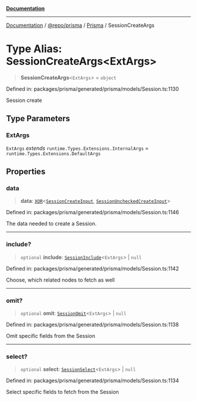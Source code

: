 [**Documentation**](../../../../../README.md)

***

[Documentation](../../../../../README.md) / [@repo/prisma](../../../README.md) / [Prisma](../README.md) / SessionCreateArgs

# Type Alias: SessionCreateArgs\<ExtArgs\>

> **SessionCreateArgs**\<`ExtArgs`\> = `object`

Defined in: packages/prisma/generated/prisma/models/Session.ts:1130

Session create

## Type Parameters

### ExtArgs

`ExtArgs` *extends* `runtime.Types.Extensions.InternalArgs` = `runtime.Types.Extensions.DefaultArgs`

## Properties

### data

> **data**: [`XOR`](XOR.md)\<[`SessionCreateInput`](SessionCreateInput.md), [`SessionUncheckedCreateInput`](SessionUncheckedCreateInput.md)\>

Defined in: packages/prisma/generated/prisma/models/Session.ts:1146

The data needed to create a Session.

***

### include?

> `optional` **include**: [`SessionInclude`](SessionInclude.md)\<`ExtArgs`\> \| `null`

Defined in: packages/prisma/generated/prisma/models/Session.ts:1142

Choose, which related nodes to fetch as well

***

### omit?

> `optional` **omit**: [`SessionOmit`](SessionOmit.md)\<`ExtArgs`\> \| `null`

Defined in: packages/prisma/generated/prisma/models/Session.ts:1138

Omit specific fields from the Session

***

### select?

> `optional` **select**: [`SessionSelect`](SessionSelect.md)\<`ExtArgs`\> \| `null`

Defined in: packages/prisma/generated/prisma/models/Session.ts:1134

Select specific fields to fetch from the Session
